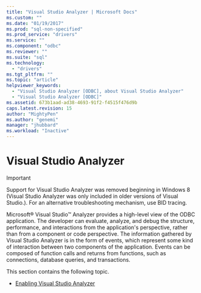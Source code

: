 ```yaml
---
title: "Visual Studio Analyzer | Microsoft Docs"
ms.custom: ""
ms.date: "01/19/2017"
ms.prod: "sql-non-specified"
ms.prod_service: "drivers"
ms.service: ""
ms.component: "odbc"
ms.reviewer: ""
ms.suite: "sql"
ms.technology: 
  - "drivers"
ms.tgt_pltfrm: ""
ms.topic: "article"
helpviewer_keywords: 
  - "Visual Studio Analyzer [ODBC], about Visual Studio Analyzer"
  - "Visual Studio Analyzer [ODBC]"
ms.assetid: 673b1aad-ad38-4693-91f2-f4515f476d9b
caps.latest.revision: 15
author: "MightyPen"
ms.author: "genemi"
manager: "jhubbard"
ms.workload: "Inactive"
---
```

# Visual Studio Analyzer
> [!IMPORTANT]  
>  Support for Visual Studio Analyzer was removed beginning in Windows 8 (Visual Studio Analyzer was only included in older versions of Visual Studio.). For an alternative troubleshooting mechanism, use BID tracing.  
  
 Microsoft® Visual Studio™ Analyzer provides a high-level view of the ODBC application. The developer can evaluate, analyze, and debug the structure, performance, and interactions from the application's perspective, rather than from a component or code perspective. The information gathered by Visual Studio Analyzer is in the form of events, which represent some kind of interaction between two components of the application. Events can be composed of function calls and returns from functions, such as connections, database queries, and transactions.  
  
 This section contains the following topic.  
  
-   [Enabling Visual Studio Analyzer](../../../odbc/reference/develop-app/enabling-visual-studio-analyzer.md)
